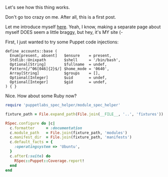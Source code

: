 Let's see how this thing works.

Don't go too crazy on me. After all, this is a first post.

Let me introduce myself [here](/about). Yeah, I know, making a separate page about myself
DOES seem a little braggy, but hey, it's MY site (-

First, I just wanted to try some Puppet code injections:

```puppet
define accounts::base (
  Enum[present, absent]   $ensure    = present,
  Stdlib::Unixpath        $shell     = '/bin/bash',
  Optional[String]        $fullname  = undef,
  Pattern[/^06[046]{2}$/] $home_mode = '0640',
  Array[String]           $groups    = [],
  Optional[Integer]       $uid       = undef,
  Optional[Integer]       $gid       = undef,
) { }
```

Nice. How about some Ruby now?

```ruby
require 'puppetlabs_spec_helper/module_spec_helper'

fixture_path = File.expand_path(File.join(__FILE__, '..', 'fixtures'))

RSpec.configure do |c|
  c.formatter     = :documentation
  c.module_path   = File.join(fixture_path, 'modules')
  c.manifest_dir  = File.join(fixture_path, 'manifests')
  c.default_facts = {
    :operatingsystem => 'Ubuntu',
  }
  c.after(:suite) do
    RSpec::Puppet::Coverage.report!
  end
end
```
